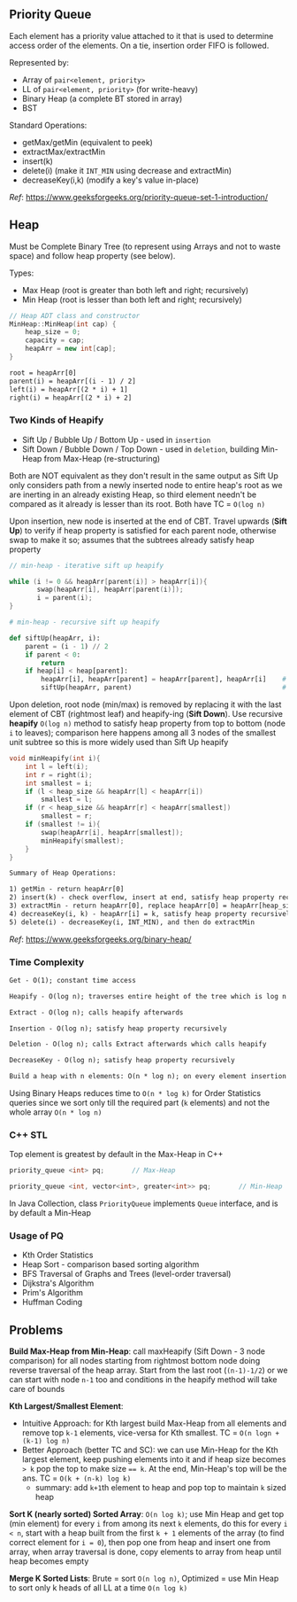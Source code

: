 ## Priority Queue
Each element has a priority value attached to it that is used to determine access order of the elements. On a tie, insertion order FIFO is followed.

Represented by:
- Array of `pair<element, priority>`
- LL of `pair<element, priority>` (for write-heavy)
- Binary Heap (a complete BT stored in array)
- BST

Standard Operations:
- getMax/getMin (equivalent to peek)
- extractMax/extractMin
- insert(k)
- delete(i) (make it `INT_MIN` using decrease and extractMin)
- decreaseKey(i,k) (modify a key's value in-place)

_Ref_: https://www.geeksforgeeks.org/priority-queue-set-1-introduction/

## Heap
Must be Complete Binary Tree (to represent using Arrays and not to waste space) and follow heap property (see below).

Types: 
- Max Heap (root is greater than both left and right; recursively)
- Min Heap (root is lesser than both left and right; recursively)

```cpp
// Heap ADT class and constructor
MinHeap::MinHeap(int cap) { 
    heap_size = 0; 
    capacity = cap; 
    heapArr = new int[cap]; 
}
```

```txt
root = heapArr[0]
parent(i) = heapArr[(i - 1) / 2]
left(i) = heapArr[(2 * i) + 1]
right(i) = heapArr[(2 * i) + 2]
```

### Two Kinds of Heapify
- Sift Up / Bubble Up / Bottom Up - used in `insertion`
- Sift Down / Bubble Down / Top Down - used in `deletion`, building Min-Heap from Max-Heap (re-structuring)

Both are NOT equivalent as they don't result in the same output as Sift Up only considers path from a newly inserted node to entire heap's root as we are inerting in an already existing Heap, so third element needn't be compared as it already is lesser than its root. Both have TC = `O(log n)`

Upon insertion, new node is inserted at the end of CBT. Travel upwards (**Sift Up**) to verify if heap property is satisfied for each parent node, otherwise swap to make it so; assumes that the subtrees already satisfy heap property
```cpp
// min-heap - iterative sift up heapify

while (i != 0 && heapArr[parent(i)] > heapArr[i]){
       swap(heapArr[i], heapArr[parent(i)]);
       i = parent(i);
}
```
```py
# min-heap - recursive sift up heapify

def siftUp(heapArr, i):
    parent = (i - 1) // 2
    if parent < 0:
        return
    if heap[i] < heap[parent]:
        heapArr[i], heapArr[parent] = heapArr[parent], heapArr[i]    # swap
        siftUp(heapArr, parent)                                      # sift up to the parent
```

Upon deletion, root node (min/max) is removed by replacing it with the last element of CBT (rightmost leaf) and heapify-ing (**Sift Down**). Use recursive **heapify** `O(log n)` method to satisfy heap property from top to bottom (node `i` to leaves); comparison here happens among all 3 nodes of the smallest unit subtree so this is more widely used than Sift Up heapify
```cpp
void minHeapify(int i){
    int l = left(i);
    int r = right(i);
    int smallest = i;
    if (l < heap_size && heapArr[l] < heapArr[i])
        smallest = l;
    if (r < heap_size && heapArr[r] < heapArr[smallest])
        smallest = r;
    if (smallest != i){
        swap(heapArr[i], heapArr[smallest]);
        minHeapify(smallest);
    }
}
```

```txt
Summary of Heap Operations:

1) getMin - return heapArr[0]
2) insert(k) - check overflow, insert at end, satisfy heap property recursively at i
3) extractMin - return heapArr[0], replace heapArr[0] = heapArr[heap_size - 1], heapify at 0
4) decreaseKey(i, k) - heapArr[i] = k, satisfy heap property recursively at i (assumed that k is less than heapArr[i])
5) delete(i) - decreaseKey(i, INT_MIN), and then do extractMin
```

_Ref_: https://www.geeksforgeeks.org/binary-heap/

### Time Complexity
```txt
Get - O(1); constant time access

Heapify - O(log n); traverses entire height of the tree which is log n

Extract - O(log n); calls heapify afterwards

Insertion - O(log n); satisfy heap property recursively

Deletion - O(log n); calls Extract afterwards which calls heapify

DecreaseKey - O(log n); satisfy heap property recursively

Build a heap with n elements: O(n * log n); on every element insertion there will be a heapify
```

Using Binary Heaps reduces time to `O(n * log k)` for Order Statistics queries since we sort only till the required part (`k` elements) and not the whole array `O(n * log n)`

### C++ STL
Top element is greatest by default in the Max-Heap in C++
```cpp
priority_queue <int> pq;       // Max-Heap

priority_queue <int, vector<int>, greater<int>> pq;       // Min-Heap
```

In Java Collection, class `PriorityQueue` implements `Queue` interface, and is by default a Min-Heap

### Usage of PQ
- Kth Order Statistics
- Heap Sort - comparison based sorting algorithm
- BFS Traversal of Graphs and Trees (level-order traversal)
- Dijkstra's Algorithm
- Prim's Algorithm
- Huffman Coding

## Problems
**Build Max-Heap from Min-Heap**: call maxHeapify (Sift Down - 3 node comparison) for all nodes starting from rightmost bottom node doing reverse traversal of the heap array. Start from the last root (`(n-1)-1/2`) or we can start with node `n-1` too and conditions in the heapify method will take care of bounds

**Kth Largest/Smallest Element**: 
- Intuitive Approach: for Kth largest build Max-Heap from all elements and remove top `k-1` elements, vice-versa for Kth smallest. TC = `O(n logn + (k-1) log n)`
- Better Approach (better TC and SC): we can use Min-Heap for the Kth largest element, keep pushing elements into it and if heap size becomes `> k` pop the top to make size `== k`. At the end, Min-Heap's top will be the ans. TC = `O(k + (n-k) log k)`
    - summary: add `k+1`th element to heap and pop top to maintain `k` sized heap

**Sort K (nearly sorted) Sorted Array**: `O(n log k)`; use Min Heap and get top (min element) for every `i` from among its next `k` elements, do this for every `i < n`, start with a heap built from the first `k + 1` elements of the array (to find correct element for `i = 0`), then pop one from heap and insert one from array, when array traversal is done, copy elements to array from heap until heap becomes empty

**Merge K Sorted Lists**: Brute = sort `O(n log n)`, Optimized = use Min Heap to sort only k heads of all LL at a time `O(n log k)`
